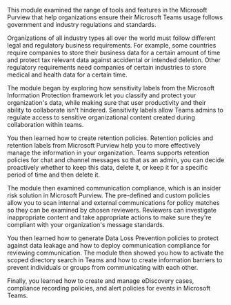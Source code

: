 This module examined the range of tools and features in the Microsoft Purview that help organizations ensure their Microsoft Teams usage follows government and industry regulations and standards.

Organizations of all industry types all over the world must follow different legal and regulatory business requirements. For example, some countries require companies to store their business data for a certain amount of time and protect tax relevant data against accidental or intended deletion. Other regulatory requirements need companies of certain industries to store medical and health data for a certain time.

The module began by exploring how sensitivity labels from the Microsoft Information Protection framework let you classify and protect your organization's data, while making sure that user productivity and their ability to collaborate isn't hindered. Sensitivity labels allow Teams admins to regulate access to sensitive organizational content created during collaboration within teams.

You then learned how to create retention policies. Retention policies and retention labels from Microsoft Purview help you to more effectively manage the information in your organization. Teams supports retention policies for chat and channel messages so that as an admin, you can decide proactively whether to keep this data, delete it, or keep it for a specific period of time and then delete it.

The module then examined communication compliance, which is an insider risk solution in Microsoft Purview. The pre-defined and custom policies allow you to scan internal and external communications for policy matches so they can be examined by chosen reviewers. Reviewers can investigate inappropriate content and take appropriate actions to make sure they're compliant with your organization's message standards.

You then learned how to generate Data Loss Prevention policies to protect against data leakage and how to deploy communication compliance for reviewing communication. The module then showed you how to activate the scoped directory search in Teams and how to create information barriers to prevent individuals or groups from communicating with each other.

Finally, you learned how to create and manage eDiscovery cases, compliance recording policies, and alert policies for events in Microsoft Teams.
